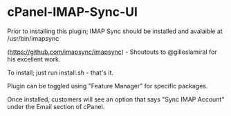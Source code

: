# cPanel-IMAP-Sync-UI

Prior to installing this plugin; IMAP Sync should be installed and avalaible at /usr/bin/imapsync

(https://github.com/imapsync/imapsync) - Shoutouts to @gilleslamiral for his excellent work.

To install; just run install.sh - that's it.

Plugin can be toggled using "Feature Manager" for specific packages.

Once installed, customers will see an option that says "Sync IMAP Account" under the Email section of cPanel.
